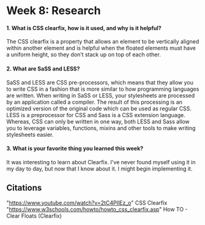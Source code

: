 # Week 8: Research

#### 1. What is CSS clearfix, how is it used, and why is it helpful?
The CSS clearfix is a property that allows an element to be vertically aligned within another element and is helpful when the floated elements must have a uniform height, so they don’t stack up on top of each other.

#### 2. What are SaSS and LESS?
SaSS and LESS are CSS pre-processors, which means that they allow you to write CSS in a fashion that is more similar to how programming languages are written. When writing in SaSS or LESS, your stylesheets are processed by an application called a compiler. The result of this processing is an optimized version of the original code which can be used as regular CSS. LESS is a preprocessor for CSS and Sass is a CSS extension language. Whereas, CSS can only be written in one way, both LESS and Sass allow you to leverage variables, functions, mixins and other tools to make writing stylesheets easier.

#### 3. What is your favorite thing you learned this week?
It was interesting to learn about Clearfix. I've never found myself using it in my day to day, but now that I know about it. I might begin implementing it.

## Citations
"https://www.youtube.com/watch?v=2tC4PIlEz_o" CSS Clearfix
"https://www.w3schools.com/howto/howto_css_clearfix.asp" How TO - Clear Floats (Clearfix)
